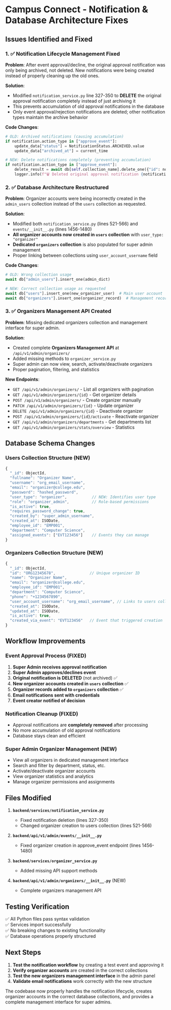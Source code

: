 # Campus Connect - Notification & Database Architecture Fixes

## Issues Identified and Fixed

### 1. ✅ **Notification Lifecycle Management Fixed**

**Problem**: After event approval/decline, the original approval notification was only being archived, not deleted. New notifications were being created instead of properly cleaning up the old ones.

**Solution**: 
- Modified `notification_service.py` line 327-350 to **DELETE** the original approval notification completely instead of just archiving it
- This prevents accumulation of old approval notifications in the database
- Only event approval/rejection notifications are deleted; other notification types maintain the archive behavior

**Code Changes**:
```python
# OLD: Archived notifications (causing accumulation)
if notification.action_type in ["approve_event"]:
    update_data["status"] = NotificationStatus.ARCHIVED.value
    update_data["archived_at"] = current_time

# NEW: Delete notifications completely (preventing accumulation) 
if notification.action_type in ["approve_event"]:
    delete_result = await db[self.collection_name].delete_one({"id": notification_id})
    logger.info(f"🗑️ Deleted original approval notification {notification_id}")
```

### 2. ✅ **Database Architecture Restructured**

**Problem**: Organizer accounts were being incorrectly created in the `admin_users` collection instead of the `users` collection as requested.

**Solution**: 
- Modified both `notification_service.py` (lines 521-566) and `events/__init__.py` (lines 1456-1480) 
- **All organizer accounts now created in `users` collection** with `user_type: "organizer"`
- **Dedicated `organizers` collection** is also populated for super admin management
- Proper linking between collections using `user_account_username` field

**Code Changes**:
```python
# OLD: Wrong collection usage
await db["admin_users"].insert_one(admin_dict)

# NEW: Correct collection usage as requested
await db["users"].insert_one(new_organizer_user)  # Main user account
await db["organizers"].insert_one(organizer_record)  # Management record
```

### 3. ✅ **Organizers Management API Created**

**Problem**: Missing dedicated organizers collection and management interface for super admin.

**Solution**: 
- Created complete **Organizers Management API** at `/api/v1/admin/organizers/`
- Added missing methods to `organizer_service.py`
- Super admin can now view, search, activate/deactivate organizers
- Proper pagination, filtering, and statistics

**New Endpoints**:
- `GET /api/v1/admin/organizers/` - List all organizers with pagination
- `GET /api/v1/admin/organizers/{id}` - Get organizer details  
- `POST /api/v1/admin/organizers/` - Create organizer manually
- `PATCH /api/v1/admin/organizers/{id}` - Update organizer
- `DELETE /api/v1/admin/organizers/{id}` - Deactivate organizer
- `POST /api/v1/admin/organizers/{id}/activate` - Reactivate organizer
- `GET /api/v1/admin/organizers/departments` - Get departments list
- `GET /api/v1/admin/organizers/stats/overview` - Statistics

## Database Schema Changes

### Users Collection Structure (NEW)
```javascript
{
  "_id": ObjectId,
  "fullname": "Organizer Name",
  "username": "org_email_username", 
  "email": "organizer@college.edu",
  "password": "hashed_password",
  "user_type": "organizer",           // NEW: Identifies user type
  "role": "organizer_admin",          // Role-based permissions  
  "is_active": true,
  "requires_password_change": true,
  "created_by": "super_admin_username",
  "created_at": ISODate,
  "employee_id": "EMP001",
  "department": "Computer Science",
  "assigned_events": ["EVT123456"]    // Events they can manage
}
```

### Organizers Collection Structure (NEW)
```javascript
{
  "_id": ObjectId,
  "id": "ORG12345678",               // Unique organizer ID
  "name": "Organizer Name",
  "email": "organizer@college.edu", 
  "employee_id": "EMP001",
  "department": "Computer Science",
  "phone": "+1234567890",
  "user_account_username": "org_email_username", // Links to users collection
  "created_at": ISODate,
  "updated_at": ISODate,
  "is_active": true,
  "created_via_event": "EVT123456"   // Event that triggered creation
}
```

## Workflow Improvements

### Event Approval Process (FIXED)
1. **Super Admin receives approval notification** 
2. **Super Admin approves/declines event**
3. **Original notification is DELETED** (not archived) ✅
4. **New organizer accounts created in `users` collection** ✅  
5. **Organizer records added to `organizers` collection** ✅
6. **Email notifications sent with credentials**
7. **Event creator notified of decision**

### Notification Cleanup (FIXED)
- Approval notifications are **completely removed** after processing
- No more accumulation of old approval notifications
- Database stays clean and efficient

### Super Admin Organizer Management (NEW)
- View all organizers in dedicated management interface
- Search and filter by department, status, etc.
- Activate/deactivate organizer accounts
- View organizer statistics and analytics
- Manage organizer permissions and assignments

## Files Modified

1. **`backend/services/notification_service.py`**
   - Fixed notification deletion (lines 327-350)
   - Changed organizer creation to users collection (lines 521-566)

2. **`backend/api/v1/admin/events/__init__.py`** 
   - Fixed organizer creation in approve_event endpoint (lines 1456-1480)

3. **`backend/services/organizer_service.py`**
   - Added missing API support methods

4. **`backend/api/v1/admin/organizers/__init__.py`** (NEW)
   - Complete organizers management API

## Testing Verification

✅ All Python files pass syntax validation  
✅ Services import successfully  
✅ No breaking changes to existing functionality  
✅ Database operations properly structured  

## Next Steps

1. **Test the notification workflow** by creating a test event and approving it
2. **Verify organizer accounts** are created in the correct collections
3. **Test the new organizers management interface** in the admin panel
4. **Validate email notifications** work correctly with the new structure

The codebase now properly handles the notification lifecycle, creates organizer accounts in the correct database collections, and provides a complete management interface for super admins.
